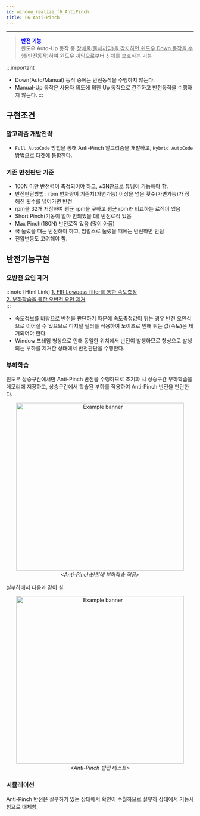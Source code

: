 ```yaml
---
id: window_realize_f6_AntiPinch
title: F6 Anti-Pinch
---
```

---

> <font color="blue"><strong>반전 기능</strong></font><br/>
> 윈도우 Auto-Up 동작 중 <u>장애물(물체끼임)을 감지하면 윈도우 Down 동작을 수행(반전동작)</u>하여 윈도우 끼임으로부터 신체를 보호하는 기능

:::important
* Down(Auto/Manual) 동작 중에는 반전동작을 수행하지 않는다.
* Manual-Up 동작은 사용자 의도에 의한 Up 동작으로 간주하고 반전동작을 수행하지 않는다.
:::


## 구현조건

### 알고리즘 개발전략

* `Full AutoCode` 방법을 통해 Anti-Pinch 알고리즘을 개발하고, `Hybrid AutoCode` 방법으로 타겟에 통합한다.

### 기존 반전판단 기준

* 100N 미만 반전력이 측정되어야 하고, ±3N안으로 튜닝이 가능해야 함.
* 반전판단방법 : rpm 변화량이 기준치(가변가능) 이상을 넘은 횟수(가변가능)가 정해진 횟수를 넘어가면 반전
* rpm을 32개 저장하여 평균 rpm을 구하고 평균 rpm과 비교하는 로직이 있음
* Short Pinch(기동이 얼마 안되었을 대) 반전로직 있음
* Max Pinch(180N) 반전로직 있음 (많이 아픔)
* 꾹 눌렀을 때는 반전해야 하고, 임펄스로 눌렀을 때에는 반전하면 안됨
* 전압변동도 고려해야 함.

## 반전기능구현

### 오반전 요인 제거

:::note [Html Link]
<a href="/assets/kalman/fir_filtering.html" target="_blank">1. FIR Lowpass filter를 통한 속도측정</a><br/>
<a href="/assets/mbd/sbcmDS_f6_AntiPinch.html" target="_blank">2. 부하학습을 통한 오반전 요인 제거</a><br/>
:::

* 속도정보를 바탕으로 반전을 판단하기 때문에 속도측정값이 튀는 경우 반전 오인식으로 이어질 수 있으므로 디지털 필터를 적용하여 노이즈로 인해 튀는 값(속도)은 제거되어야 한다.
* Window 프레임 형상으로 인해 동일한 위치에서 반전이 발생하므로 형상으로 발생되는 부하를 제거한 상태에서 반전판단을 수행한다.

### 부하학습

윈도우 상승구간에서만 Anti-Pinch 반전을 수행하므로 초기화 시 상승구간 부하학습을 메모리에 저장하고, 상승구간에서 학습된 부하를 적용하여 Anti-Pinch 반전을 판단한다.

<p align="center">
	<img
		src={require('/img/2_mbd/mbd_sys_mil_f6_antipinch1_selfstudy.png').default}
		width="450"
		alt="Example banner"
	/><br/><em>&lt;Anti-Pinch반전에 부하학습 적용&gt;</em>
</p>

실부하에서 다음과 같이 실

<p align="center">
	<img
		src={require('/img/2_mbd/mbd_sys_mil_f6_antipinch2_test.png').default}
		width="450"
		alt="Example banner"
	/><br/><em>&lt;Anti-Pinch 반전 테스트&gt;</em>
</p>

### 시뮬레이션

Anti-Pinch 반전은 실부하가 있는 상태에서 확인이 수월하므로 실부하 상태에서 기능시험으로 대체함.
